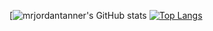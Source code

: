 [![mrjordantanner's GitHub stats](https://github-readme-stats.vercel.app/api?username=mrjordantanner&show_icons=true&theme=tokyonight)
[![Top Langs](https://github-readme-stats.vercel.app/api/top-langs/?username=mrjordantanner&layout=compact)](https://github.com/mrjordantanner/github-readme-stats)
